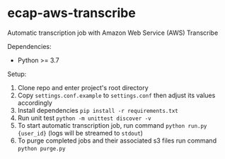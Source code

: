 # ecap-aws-transcribe

Automatic transcription job with Amazon Web Service (AWS) Transcribe

Dependencies:
* Python >= 3.7 

Setup:
1. Clone repo and enter project's root directory
1. Copy `settings.conf.example` to `settings.conf` then adjust its values accordingly
1. Install dependencies `pip install -r requirements.txt`
1. Run unit test `python -m unittest discover -v`
1. To start automatic transcription job, run command `python run.py {user_id}` (logs will be streamed to `stdout`)
1. To purge completed jobs and their associated s3 files run command `python purge.py`
